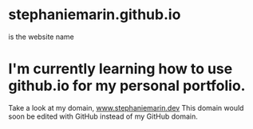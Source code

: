 # stephaniemarin.github.io
is the website name

# I'm currently learning how to use github.io for my personal portfolio. 

Take a look at my domain, www.stephaniemarin.dev  This domain would soon be edited with GitHub instead of my GitHub domain.

